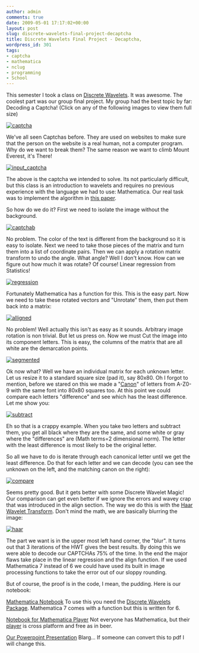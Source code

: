 ```yaml
---
author: admin
comments: true
date: 2009-05-01 17:17:02+00:00
layout: post
slug: discrete-wavelets-final-project-decaptcha
title: Discrete Wavelets Final Project - Decaptcha,
wordpress_id: 301
tags:
- captcha
- mathematica
- nclug
- programming
- School
---
```


This semester I took a class on [Discrete Wavelets](http://en.wikipedia.org/wiki/Discrete_wavelet_transform). It was awesome. The coolest part was our group final project. My group had the best topic by far: Decoding a Captcha! (Click on any of the following images to view them full size)

[](/uploads/file_captcha.jpg)[![captcha](/uploads/captcha.jpg)](/uploads/captcha.jpg)

We've all seen Captchas before. They are used on websites to make sure that the person on the website is a real human, not a computer program. Why do we want to break them? The same reason we want to climb Mount Everest, it's There!

[![input_captcha](/uploads/input_captcha-300x108.jpg)](/uploads/input_captcha.jpg)

The above is the captcha we intended to solve. Its not particularly difficult, but this class is an introduction to wavelets and requires no previous experience with the language we had to use: Mathematica. Our real task was to implement the algorithm in [this paper](http://faculty.gvsu.edu/aboufade/web/cmj101-108.pdf).

So how do we do it? First we need to isolate the image without the background.

[![captchab](/uploads/captchab-300x108.jpg)](/uploads/captchab.jpg)

No problem. The color of the text is different from the background so it is easy to isolate. Next we need to take those pieces of the matrix and turn them into a list of coordinate pairs. Then we can apply a rotation matrix transform to undo the angle. What angle? Well I don't know. How can we figure out how much it was rotate? Of course! Linear regression from Statistics!

[![regression](/uploads/regression-300x239.jpg)](/uploads/regression.jpg)

Fortunately Mathematica has a function for this. This is the easy part. Now we need to take these rotated vectors and "Unrotate" them, then put them back into a matrix:

[![alligned](/uploads/alligned.jpg)](/uploads/alligned.jpg)

No problem! Well actually this isn't as easy as it sounds. Arbitrary image rotation is non trivial. But let us press on. Now we must Cut the image into its component letters. This is easy, the columns of the matrix that are all white are the demarcation points.

[![segmented](/uploads/segmented.jpg)](/uploads/segmented.jpg)

Ok now what? Well we have an individual matrix for each unknown letter. Let us resize it to a standard square size (pad it), say 80x80. Oh I forgot to mention, before we stared on this we made a "[Canon](http://www.merriam-webster.com/dictionary/canon)" of letters from A-Z0-9 with the same font into 80x80 squares too. At this point we could compare each letters "difference" and see which has the least difference. Let me show you:

[![subtract](/uploads/subtract.jpg)](/uploads/subtract.jpg)

Eh so that is a crappy example. When you take two letters and subtract them, you get all black where they are the same, and some white or gray where the "differences" are (Math terms=2 dimensional norm). The letter with the least difference is most likely to be the original letter.

So all we have to do is iterate through each canonical letter until we get the least difference. Do that for each letter and we can decode (you can see the unknown on the left, and the matching canon on the right):

[![compare](/uploads/compare-116x300.jpg)](/uploads/compare.jpg)

Seems pretty good. But it gets better with some Discrete Wavelet Magic! Our comparison can get even better if we ignore the errors and wavey crap that was introduced in the align section. The way we do this is with the [Haar Wavelet Transform](http://en.wikipedia.org/wiki/Haar_wavelet). Don't mind the math, we are basically blurring the image:

[![haar](/uploads/haar-300x157.jpg)](/uploads/haar.jpg)

The part we want is in the upper most left hand corner, the "blur". It turns out that 3 iterations of the HWT gives the best results. By doing this we were able to decode our CAPTCHAs 75% of the time. In the end the major flaws take place in the linear regression and the align function. If we used Mathematica 7 instead of 6 we could have used its built in image processing functions to take the error out of our sloppy rounding.

But of course, the proof is in the code, I mean, the pudding. Here is our notebook:

[Mathematica Notebook](/uploads/final3.nb)
To use this you need the [Discrete Wavelets Package](http://cam.mathlab.stthomas.edu/wavelets/packagesmathematica.php). Mathematica 7 comes with a function but this is written for 6.

[Notebook for Mathematica Player](/uploads/final3.nbp)
Not everyone has Mathematica, but their [player](http://www.wolfram.com/products/player/download.cgi) is cross platform and free as in beer.

[Our Powerpoint Presentation](/uploads/captcha.ppt)
Blarg... If someone can convert this to pdf I will change this.

